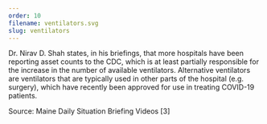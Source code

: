 ```yaml
---
order: 10
filename: ventilators.svg
slug: ventilators
---
```


Dr. Nirav D. Shah states, in his briefings, that more hospitals have been reporting asset counts to the CDC, which is at least partially responsible for the increase in the number of available ventilators. Alternative ventilators are ventilators that are typically used in other parts of the hospital (e.g. surgery), which have recently been approved for use in treating COVID-19 patients.

Source: Maine Daily Situation Briefing Videos [3]
